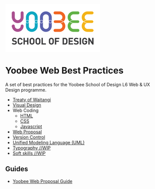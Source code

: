 [![Yoobee School of Design](images/yoobee-logo-300w.png)](http://yoobee.ac.nz)

# Yoobee Web Best Practices
A set of best practices for the Yoobee School of Design L6 Web &amp; UX Design programme.

* [Treaty of Waitangi](best-practices/treaty-of-waitangi.md)
* [Visual Design](best-practices/visual-design.md)
* Web Coding
  - [HTML](best-practices/html.md)
  - [CSS](best-practices/css.md)
  - [Javascript](best-practices/javascript.md)
* [Web Proposal](best-practices/web-proposal.md)
* [Version Control](best-practices/version-control.md)
* [Unified Modeling Language (UML)](best-practices/uml.md)
* [Typography //WIP](best-practices/typography.md)
* [Soft skills //WIP](best-practices/soft-skills.md)

## Guides
* [Yoobee Web Proposal Guide](guides/web-proposal.md)


